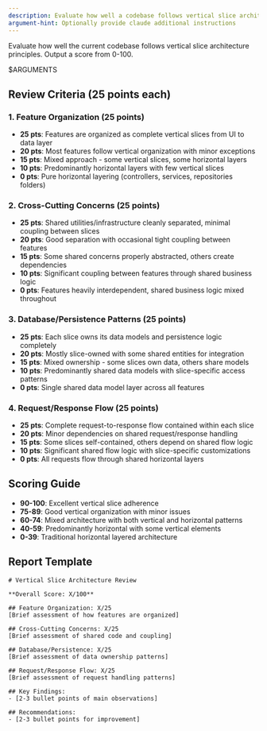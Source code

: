 ```yaml
---
description: Evaluate how well a codebase follows vertical slice architecture principles
argument-hint: Optionally provide claude additional instructions
---
```


Evaluate how well the current codebase follows vertical slice architecture principles. Output a score from 0-100.

$ARGUMENTS

## Review Criteria (25 points each)

### 1. Feature Organization (25 points)
- **25 pts**: Features are organized as complete vertical slices from UI to data layer
- **20 pts**: Most features follow vertical organization with minor exceptions
- **15 pts**: Mixed approach - some vertical slices, some horizontal layers
- **10 pts**: Predominantly horizontal layers with few vertical slices
- **0 pts**: Pure horizontal layering (controllers, services, repositories folders)

### 2. Cross-Cutting Concerns (25 points)
- **25 pts**: Shared utilities/infrastructure cleanly separated, minimal coupling between slices
- **20 pts**: Good separation with occasional tight coupling between features
- **15 pts**: Some shared concerns properly abstracted, others create dependencies
- **10 pts**: Significant coupling between features through shared business logic
- **0 pts**: Features heavily interdependent, shared business logic mixed throughout

### 3. Database/Persistence Patterns (25 points)
- **25 pts**: Each slice owns its data models and persistence logic completely
- **20 pts**: Mostly slice-owned with some shared entities for integration
- **15 pts**: Mixed ownership - some slices own data, others share models
- **10 pts**: Predominantly shared data models with slice-specific access patterns
- **0 pts**: Single shared data model layer across all features

### 4. Request/Response Flow (25 points)
- **25 pts**: Complete request-to-response flow contained within each slice
- **20 pts**: Minor dependencies on shared request/response handling
- **15 pts**: Some slices self-contained, others depend on shared flow logic
- **10 pts**: Significant shared flow logic with slice-specific customizations
- **0 pts**: All requests flow through shared horizontal layers

## Scoring Guide
- **90-100**: Excellent vertical slice adherence
- **75-89**: Good vertical organization with minor issues
- **60-74**: Mixed architecture with both vertical and horizontal patterns
- **40-59**: Predominantly horizontal with some vertical elements
- **0-39**: Traditional horizontal layered architecture

## Report Template

```
# Vertical Slice Architecture Review

**Overall Score: X/100**

## Feature Organization: X/25
[Brief assessment of how features are organized]

## Cross-Cutting Concerns: X/25
[Brief assessment of shared code and coupling]

## Database/Persistence: X/25
[Brief assessment of data ownership patterns]

## Request/Response Flow: X/25
[Brief assessment of request handling patterns]

## Key Findings:
- [2-3 bullet points of main observations]

## Recommendations:
- [2-3 bullet points for improvement]